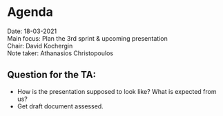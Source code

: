 ﻿# Agenda
Date: 18-03-2021 \
Main focus: Plan the 3rd sprint & upcoming presentation \
Chair: David Kochergin \
Note taker: Athanasios Christopoulos

## Question for the TA:

* How is the presentation supposed to look like? What is expected from us?
* Get draft document assessed.